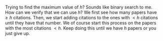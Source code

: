 Trying to find the maximum value of $h$?
Sounds like binary search to me.
How can we verify that we can use $h$?
We first see how many papers have $\geq h$ citations.
Then, we start adding citations to the ones with $< h$ citations until they have that number.
We of course start this process on the papers with the most citations $< h$.
Keep doing this until we have $h$ papers or you just give up.